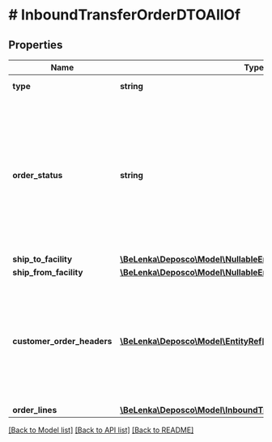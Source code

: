 # # InboundTransferOrderDTOAllOf

## Properties

Name | Type | Description | Notes
------------ | ------------- | ------------- | -------------
**type** | **string** | Type of order. | [optional] [readonly]
**order_status** | **string** | Overall status of the order as it progresses through the receiving process. New orders should be created with a status of either New or Hold. | [optional]
**ship_to_facility** | [**\BeLenka\Deposco\Model\NullableEntityRef**](NullableEntityRef.md) |  | [optional]
**ship_from_facility** | [**\BeLenka\Deposco\Model\NullableEntityRef**](NullableEntityRef.md) |  | [optional]
**customer_order_headers** | [**\BeLenka\Deposco\Model\EntityRef[]**](EntityRef.md) | Array of customer orders (from Bright Order) that are associated with the inbound transfer order. | [optional] [readonly]
**order_lines** | [**\BeLenka\Deposco\Model\InboundTransferOrderLineCollectionDTO**](InboundTransferOrderLineCollectionDTO.md) |  | [optional]

[[Back to Model list]](../../README.md#models) [[Back to API list]](../../README.md#endpoints) [[Back to README]](../../README.md)
